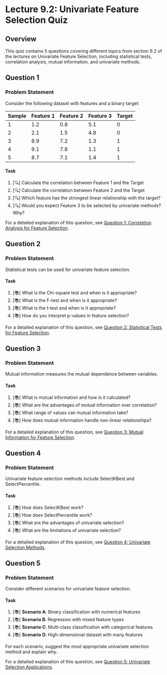 # Lecture 9.2: Univariate Feature Selection Quiz

## Overview
This quiz contains 5 questions covering different topics from section 9.2 of the lectures on Univariate Feature Selection, including statistical tests, correlation analysis, mutual information, and univariate methods.

## Question 1

### Problem Statement
Consider the following dataset with features and a binary target:

| Sample | Feature 1 | Feature 2 | Feature 3 | Target |
|--------|-----------|-----------|-----------|--------|
| 1      | 1.2       | 0.8       | 5.1       | 0      |
| 2      | 2.1       | 1.5       | 4.8       | 0      |
| 3      | 8.9       | 7.2       | 1.3       | 1      |
| 4      | 9.1       | 7.8       | 1.1       | 1      |
| 5      | 8.7       | 7.1       | 1.4       | 1      |

#### Task
1. [🔍] Calculate the correlation between Feature 1 and the Target
2. [🔍] Calculate the correlation between Feature 2 and the Target
3. [🔍] Which feature has the strongest linear relationship with the target?
4. [🔍] Would you expect Feature 3 to be selected by univariate methods? Why?

For a detailed explanation of this question, see [Question 1: Correlation Analysis for Feature Selection](L9_2_1_explanation.md).

## Question 2

### Problem Statement
Statistical tests can be used for univariate feature selection.

#### Task
1. [📚] What is the Chi-square test and when is it appropriate?
2. [📚] What is the F-test and when is it appropriate?
3. [📚] What is the t-test and when is it appropriate?
4. [📚] How do you interpret p-values in feature selection?

For a detailed explanation of this question, see [Question 2: Statistical Tests for Feature Selection](L9_2_2_explanation.md).

## Question 3

### Problem Statement
Mutual information measures the mutual dependence between variables.

#### Task
1. [📚] What is mutual information and how is it calculated?
2. [📚] What are the advantages of mutual information over correlation?
3. [📚] What range of values can mutual information take?
4. [📚] How does mutual information handle non-linear relationships?

For a detailed explanation of this question, see [Question 3: Mutual Information for Feature Selection](L9_2_3_explanation.md).

## Question 4

### Problem Statement
Univariate feature selection methods include SelectKBest and SelectPercentile.

#### Task
1. [📚] How does SelectKBest work?
2. [📚] How does SelectPercentile work?
3. [📚] What are the advantages of univariate selection?
4. [📚] What are the limitations of univariate selection?

For a detailed explanation of this question, see [Question 4: Univariate Selection Methods](L9_2_4_explanation.md).

## Question 5

### Problem Statement
Consider different scenarios for univariate feature selection.

#### Task
1. [📚] **Scenario A**: Binary classification with numerical features
2. [📚] **Scenario B**: Regression with mixed feature types
3. [📚] **Scenario C**: Multi-class classification with categorical features
4. [📚] **Scenario D**: High-dimensional dataset with many features

For each scenario, suggest the most appropriate univariate selection method and explain why.

For a detailed explanation of this question, see [Question 5: Univariate Selection Applications](L9_2_5_explanation.md).
